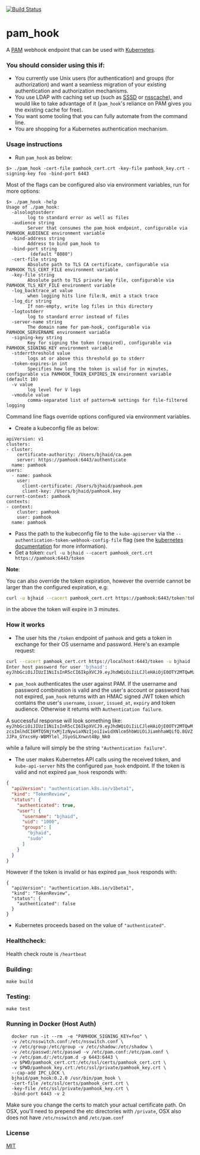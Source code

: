 [![Build Status](https://api.travis-ci.org/bjhaid/pam_hook.svg?branch=master)](https://travis-ci.org/bjhaid/pam_hook)

# pam_hook
A [PAM](http://www.linux-pam.org/) webhook endpoint that can be used with [Kubernetes](https://github.com/kubernetes/kubernetes).

### You should consider using this if:

- You currently use Unix users (for authentication) and groups (for authorization) and want a seamless migration of your existing authentication and authorization mechanisms.
- You use LDAP with caching set up (such as [SSSD](https://linux.die.net/man/8/sssd) or [nsscache](https://github.com/google/nsscache)), and would like to take advantage of it (`pam_hook`'s reliance on PAM gives you the existing cache for free).
- You want some tooling that you can fully automate from the command line.
- You are shopping for a Kubernetes authentication mechanism.

### Usage instructions

- Run `pam_hook` as below:

```
$> ./pam_hook -cert-file pamhook_cert.crt -key-file pamhook_key.crt -signing-key foo -bind-port 6443
```

Most of the flags can be configured also via environment variables, run for more options:

```
$> ./pam_hook -help
Usage of ./pam_hook:
  -alsologtostderr
        log to standard error as well as files
  -audience string
        Server that consumes the pam_hook endpoint, configurable via PAMHOOK_AUDIENCE environment variable
  -bind-address string
        Address to bind pam_hook to
  -bind-port string
         (default "8080")
  -cert-file string
        Absolute path to TLS CA certificate, configurable via PAMHOOK_TLS_CERT_FILE environment variable
  -key-file string
        Absolute path to TLS private key file, configurable via PAMHOOK_TLS_KEY_FILE environment variable
  -log_backtrace_at value
        when logging hits line file:N, emit a stack trace
  -log_dir string
        If non-empty, write log files in this directory
  -logtostderr
        log to standard error instead of files
  -server-name string
        The domain name for pam-hook, configurable via PAMHOOK_SERVERNAME environment variable
  -signing-key string
        Key for signing the token (required), configurable via PAMHOOK_SIGNING_KEY environment variable
  -stderrthreshold value
        logs at or above this threshold go to stderr
  -token-expires-in int
        Specifies how long the token is valid for in minutes, configurable via PAMHOOK_TOKEN_EXPIRES_IN environment variable (default 10)
  -v value
        log level for V logs
  -vmodule value
        comma-separated list of pattern=N settings for file-filtered logging
```

Command line flags override options configured via environment variables.

- Create a kubeconfig file as below:
```
apiVersion: v1
clusters:
- cluster:
    certificate-authority: /Users/bjhaid/ca.pem
    server: https://pamhook:6443/authenticate
  name: pamhook
users:
  - name: pamhook
    user:
      client-certificate: /Users/bjhaid/pamhook.pem
      client-key: /Users/bjhaid/pamhook.key
current-context: pamhook
contexts:
- context:
    cluster: pamhook
    user: pamhook
  name: pamhook
```

- Pass the path to the kubeconfig file to the `kube-apiserver` via the
`--authentication-token-webhook-config-file` flag (see the
[kubernetes documentation](https://kubernetes.io/docs/admin/authentication/#webhook-token-authentication)
for more information).
- Get a token: `curl -u bjhaid --cacert pamhook_cert.crt https://pamhook:6443/token`

**Note**:

You can also override the token expiration, however the override cannot be
larger than the configured expiration, e.g:

```bash
curl -u bjhaid --cacert pamhook_cert.crt https://pamhook:6443/token?token-expires-in=3
```

in the above the token will expire in 3 minutes.


### How it works

- The user hits the `/token` endpoint of `pamhook` and gets a token in exchange for their
OS username and password.  Here's an example request:

```bash
curl --cacert pamhook_cert.crt https://localhost:6443/token -u bjhaid
Enter host password for user 'bjhaid':
eyJhbGciOiJIUzI1NiIsInR5cCI6IkpXVCJ9.eyJhdWQiOiIiLCJleHAiOjE0OTY2MTQwMzcsImlhdCI6MTQ5NjYxMjIzNywiaXNzIjoiIiwidXNlcm5hbWUiOiJiamhhaWQifQ.8GVZJJPa_GYxcsHy-WBMYlel_JSyoSLXnwnt4Bp_Nk0
```

- `pam_hook` authenticates the user against PAM.  If the username and password combination
is valid and the user's account or password has not expired, `pam_hook` returns with an
HMAC signed JWT token which contains the user's `username`, `issuer`, `issued_at`, `expiry` and
token audience.  Otherwise it returns with `Authentication failure`.

A successful response will look something like:
`eyJhbGciOiJIUzI1NiIsInR5cCI6IkpXVCJ9.eyJhdWQiOiIiLCJleHAiOjE0OTY2MTQwMzcsImlhdCI6MTQ5NjYxMjIzNywiaXNzIjoiIiwidXNlcm5hbWUiOiJiamhhaWQifQ.8GVZJJPa_GYxcsHy-WBMYlel_JSyoSLXnwnt4Bp_Nk0`

while a failure will simply be the string `"Authentication failure"`.

- The user makes Kubernetes API calls using the received token, and `kube-api-server` hits
the configured `pam_hook` endpoint.  If the token is valid and not expired `pam_hook`
responds with:

```json
{
  "apiVersion": "authentication.k8s.io/v1beta1",
  "kind": "TokenReview",
  "status": {
    "authenticated": true,
    "user": {
      "username": "bjhaid",
      "uid": "1000",
      "groups": [
        "bjhaid",
        "sudo"
      ]
    }
  }
}
```

However if the token is invalid or has expired `pam_hook` responds with:
```
{
  "apiVersion": "authentication.k8s.io/v1beta1",
  "kind": "TokenReview",
  "status": {
    "authenticated": false
  }
}
```
- Kubernetes proceeds based on the value of `"authenticated"`.

### Healthcheck:

Health check route is `/heartbeat`


### Building:

```
make build
```

### Testing:

```
make test
```

### Running in Docker (Host Auth)

```
  docker run -it --rm  -e "PAMHOOK_SIGNING_KEY=foo" \
  -v /etc/nsswitch.conf:/etc/nsswitch.conf \
  -v /etc/group:/etc/group -v /etc/shadow:/etc/shadow \
  -v /etc/passwd:/etc/passwd -v /etc/pam.conf:/etc/pam.conf \
  -v /etc/pam.d/:/etc/pam.d -p 6443:6443 \
  -v $PWD/pamhook_cert.crt:/etc/ssl/certs/pamhook_cert.crt \
  -v $PWD/pamhook_key.crt:/etc/ssl/private/pamhook_key.crt \
  --cap-add IPC_LOCK \
  bjhaid/pam_hook:0.2.0 /usr/bin/pam_hook \
  -cert-file /etc/ssl/certs/pamhook_cert.crt \
  -key-file /etc/ssl/private/pamhook_key.crt \
  -bind-port 6443 -v 2

```

Make sure you change the certs to match your actual certificate path. On OSX,
you'll need to prepend the etc directories with `/private`, OSX also does not
have `/etc/nsswitch` and `/etc/pam.conf`

### License

[MIT](LICENSE)
